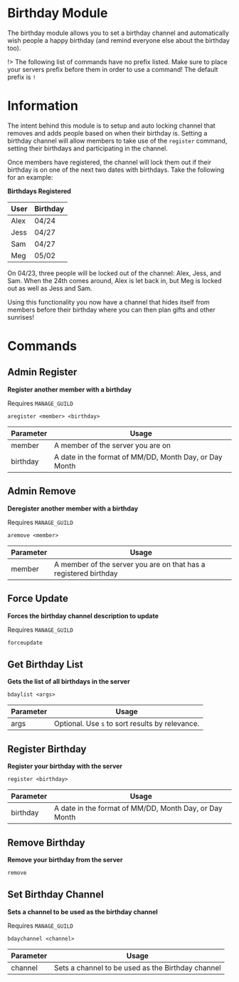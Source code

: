 <!-- docs/birthdays.md -->
# Birthday Module
The birthday module allows you to set a birthday channel and automatically wish people a happy birthday (and remind everyone else about the birthday too).

!> The following list of commands have no prefix listed. Make sure to place your servers prefix before them in order to use a command! The default prefix is `!`

# Information
The intent behind this module is to setup and auto locking channel that removes and adds people based on when their birthday is. Setting a birthday channel will allow members to take use of the `register` command, setting their birthdays and participating in the channel.

Once members have registered, the channel will lock them out if their birthday is on one of the next two dates with birthdays. Take the following for an example:

**Birthdays Registered**

| User | Birthday |
|------|----------|
| Alex | 04/24    |
| Jess | 04/27    |
| Sam  | 04/27    |
| Meg  | 05/02    |

On 04/23, three people will be locked out of the channel: Alex, Jess, and Sam. When the 24th comes around, Alex is let back in, but Meg is locked out as well as Jess and Sam.

Using this functionality you now have a channel that hides itself from members before their birthday where you can then plan gifts and other sunrises!

# Commands
## Admin Register
**Register another member with a birthday**

Requires `MANAGE_GUILD`

```
aregister <member> <birthday>
```

| Parameter | Usage |
|-----------|-------|
| member    | A member of the server you are on |
| birthday  | A date in the format of MM/DD, Month Day, or Day Month |

## Admin Remove
**Deregister another member with a birthday**

Requires `MANAGE_GUILD`

```
aremove <member>
```

| Parameter | Usage |
|-----------|-------|
| member    | A member of the server you are on that has a registered birthday |

## Force Update
**Forces the birthday channel description to update**

Requires `MANAGE_GUILD`

```
forceupdate
```

## Get Birthday List
**Gets the list of all birthdays in the server**

```
bdaylist <args>
```

| Parameter | Usage |
|-----------|-------|
| args      | Optional. Use `s` to sort results by relevance. |

## Register Birthday
**Register your birthday with the server**

```
register <birthday>
```

| Parameter | Usage |
|-----------|-------|
| birthday  | A date in the format of MM/DD, Month Day, or Day Month |

## Remove Birthday
**Remove your birthday from the server**

```
remove
```

## Set Birthday Channel
**Sets a channel to be used as the birthday channel**

Requires `MANAGE_GUILD`

```
bdaychannel <channel>
```

| Parameter | Usage |
|-----------|-------|
| channel   | Sets a channel to be used as the Birthday channel |
